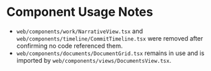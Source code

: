 # Component Usage Notes

- `web/components/work/NarrativeView.tsx` and `web/components/timeline/CommitTimeline.tsx` were removed after confirming no code referenced them.
- `web/components/documents/DocumentGrid.tsx` remains in use and is imported by `web/components/views/DocumentsView.tsx`.
